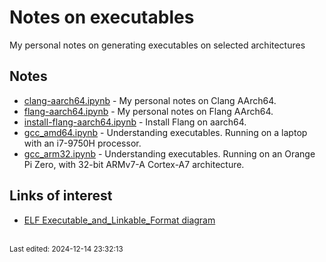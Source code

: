 # Notes on executables

My personal notes on generating executables on selected architectures

## Notes

* [clang-aarch64.ipynb](clang/clang-aarch64.ipynb) - My personal notes on Clang AArch64.
* [flang-aarch64.ipynb](flang/flang-aarch64.ipynb) - My personal notes on Flang AArch64.
* [install-flang-aarch64.ipynb](flang/install-flang-aarch64.ipynb) - Install Flang on aarch64.
* [gcc_amd64.ipynb](gcc/gcc_amd64.ipynb) - Understanding executables. Running on a laptop with an i7-9750H processor.
* [gcc_arm32.ipynb](gcc/gcc_arm32.ipynb) - Understanding executables. Running on an Orange Pi Zero, with 32-bit ARMv7-A Cortex-A7 architecture.


## Links of interest

* [ELF Executable_and_Linkable_Format diagram](https://upload.wikimedia.org/wikipedia/commons/e/e4/ELF_Executable_and_Linkable_Format_diagram_by_Ange_Albertini.png)



<br><sub>Last edited: 2024-12-14 23:32:13</sub>
